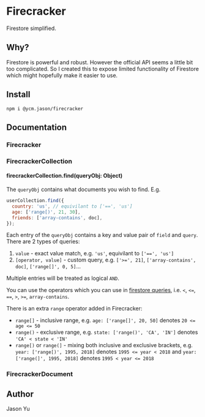 # Firecracker

Firestore simplified.

## Why?

Firestore is powerful and robust. However the official API seems a little bit too complicated. So I created this to expose limited functionality of Firestore which might hopefully make it easier to use.

## Install

```
npm i @ycm.jason/firecracker
```

## Documentation

### Firecracker

### FirecrackerCollection

#### firecrackerCollection.find(queryObj: Object)

The `queryObj` contains what documents you wish to find. E.g.

```js
userCollection.find({
  country: 'us', // equivilant to ['==', 'us']
  age: ['range[)', 21, 30],
  friends: ['array-contains', doc],
});
```

Each entry of the `queryObj` contains a key and value pair of `field` and `query`. There are 2 types of queries:

1. `value` - exact value match, e.g. `'us'`, equivilant to `['==', 'us']`
2. `[operator, value]` - custom query, e.g. `['>=', 21]`, `['array-contains', doc]`, `['range[]', 0, 5]`...

Multiple entries will be treated as logical `AND`. 

You can use the operators which you can use in [firestore queries](https://firebase.google.com/docs/firestore/query-data/queries), i.e. `<`, `<=`, `==`, `>`, `>=`, `array-contains`.

There is an extra `range` operator added in Firecracker:
- `range[]` - inclusive range, e.g. `age: ['range[]', 20, 50]` denotes `20 <= age <= 50`
- `range()` - exclusive range, e.g. `state: ['range()', 'CA', 'IN']` denotes `'CA' < state < 'IN'`
- `range[)` or `range(]` - mixing both inclusive and exclusive brackets, e.g. `year: ['range[)', 1995, 2018]` denotes `1995 <= year < 2018` and `year: ['range(]', 1995, 2018]` denotes `1995 < year <= 2018`


### FirecrackerDocument

## Author
Jason Yu
